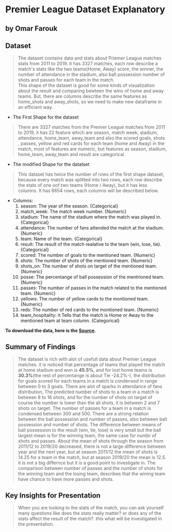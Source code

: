 # Premier League Dataset Explanatory
## by Omar Farouk


## Dataset

> The dataset contains data and stats about Priemer League matches stats from 2011 to 2019. it has 3327 matches, each row describe a match's stats like the two teams(Home, Away) score, the winner, the number of attendance in the stadium, also ball possession number of shots and passes for each team in the match.<br>
This shape of the dataset is good for some kinds of visualization about the result and comparing bewteen the wins of home and away teams. But, there are columns describe the same features as home_shots and away_shots, so we need to make new dataframe in an efficient way.

- The First Shape for the dataset
> There are 3327 matches from the Premier League matches from 2011 to 2019, it has 22 feature which are season, match week, stadium, attendance, home_team, away_team and also the scored goals, shots , passes, yellow and red cards for each team (home and Away) in the match, most of features are numeric, but features as season, stadium, home_team, away_team and result are categorical.

- The modified Shape for the datatset
> This dataset has twice the number of rows of the first shape dataset, because every match was splitted into two rows, each row describe the stats of one oof two teams (Home / Away), but it has less columns. It has 6654 rows, each columns will be described below.
- Columns:
    1. season: The year of the season. {Categorical}
    2. match_week: The match week number. {Numeric}
    3. stadium: The name of the stadium where the match was played in. {Categorical}
    4. attendance: The number of fans attended the match at the stadium. {Numeric}
    5. team: Name of the team. {Categorical}
    6. result: The result of the match realative to the team (win, lose, tie). {Categorical}
    7. scored: The number of goals to the mentioned team. {Numeric}
    8. shots: The number of shots of the mentioned team. {Numeric}
    9. shots_on: The number of shots on target of the mentioned team. {Numeric}
    10. posse: The percentange of ball possession of the mentrioned team. {Numeric}
    11. passes: The number of passes in the match related to the mentioned team. {Numeric}
    12. yellows:  The number of yellow cards to the montioned team. {Numeric}
    13. reds: The number of red cards to the montioned team. {Numeric}
    14. team_hospitality: it Tells that the match is Home or Away to the mentioned team at team column. {Categorical}

**To download the data, here is the <a href='https://github.com/jokecamp/FootballData/tree/master/EPL%202011-2019'>Source</a>.**

## Summary of Findings

> The dataset is rich with alot of usefull data about Premier League matches. it is noticed that percentage of teams that played the match at home stadium and won is **45.5%**, and for lost home teams is **30.3%**(the rest of percentange is about Tie -24.2%-), the distribution for goals scored for each teams in a match is condensed in range between 0 to 3 goals. There are alot of sparks in attendance of fans distribution,  The predicted number of shots to a team in a match is between 8 to 16 shots, and for the number of shots on target of course the number is lower than the all shots, it is between 2 and 7 shots on target. The number of passes for a team in a match is condensed between 300 and 500. There are a strong relation between the ball possession and number of passes, also between ball possession and number of shots. The difference between means of ball possession to the result (win, tie, lose) is very small but the ball largest mean is for the winning team, the same case for numbr of shots and passes. About the mean of shots through the season from 2011/12 to 2019/20 decreased, there is not a large difference between year and the next year, but at season 2011/12 the mean of shots is 14.25 for a team in the match, but at season 2019/20 the mean is 12.5. it is not a big differnce but it is a good point to investigate in. The comparison between number of passes and the number of shots for the winning team and the losing team, describes that the wining team have chance to have more passes and shots.



## Key Insights for Presentation

> When you are looking to the stats of the match, you can ask yourself many questions like does the stats really matter? or does any of the stats affect the result of the match?. this what will be investigated in the presentation.